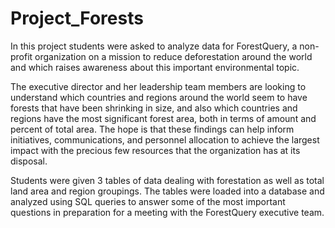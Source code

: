 # Project_Forests

In this project students were asked to analyze data for ForestQuery, a non-profit organization on a mission to reduce deforestation around the world and which raises awareness about this important environmental topic.

The executive director and her leadership team members are looking to understand which countries and regions around the world seem to have forests that have been shrinking in size, and also which countries and regions have the most significant forest area, both in terms of amount and percent of total area. The hope is that these findings can help inform initiatives, communications, and personnel allocation to achieve the largest impact with the precious few resources that the organization has at its disposal.

Students were given 3 tables of data dealing with forestation as well as total land area and region groupings.  The tables were loaded into a database and analyzed using SQL queries to answer some of the most important questions in preparation for a meeting with the ForestQuery executive team.
